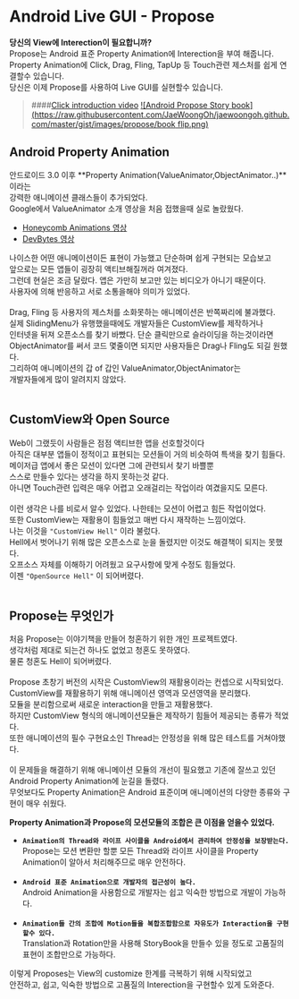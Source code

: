# Android Live GUI - Propose
**당신의 View에 Interection이 필요합니까?**<br>
Propose는 Android 표준 Property Animation에 Interection을 부여 해줍니다.<br>
Property Animation에 Click, Drag, Fling, TapUp 등 Touch관련 제스처를 쉽게 연결할수 있습니다.<br>
당신은 이제 Propose를 사용하여 Live GUI를 실현할수 있습니다.<br>

> ####[Click introduction video](https://youtu.be/FpXSwXSbTYE)
[![Android Propose Story book](https://raw.githubusercontent.com/JaeWoongOh/jaewoongoh.github.com/master/gist/images/propose/book flip.png)](http://youtu.be/FpXSwXSbTYE)

## Android Property Animation
안드로이드 3.0 이후 **Property Animation(ValueAnimator,ObjectAnimator..)**이라는<br>
강력한 애니메이션 클래스들이 추가되었다.<br>
Google에서 ValueAnimator 소개 영상을 처음 접했을때 실로 놀랐웠다.<br>
- [Honeycomb Animations 영상](https://youtu.be/-9nxx066eHE)<br>
- [DevBytes 영상](https://youtu.be/8sG3bAPOhyw?list=PLWENVpyNjgdFKwgBWj75IKQdM-DjvcPzx)<br>

나이스한 어떤 애니메이션이든 표현이 가능했고 단순하며 쉽게 구현되는 모습보고<br>
앞으로는 모든 앱들이 굉장히 액티브해질꺼라 여겨졌다.<br>
그런데 현실은 조금 달랐다. 앱은 가만히 보고만 있는 비디오가 아니기 때문이다.<br>
사용자에 의해 반응하고 서로 소통을해야 의미가 있었다.<br><br>
Drag, Fling 등 사용자의 제스처를 소화못하는 애니메이션은 반쪽짜리에 불과했다.<br>
실제 SlidingMenu가 유행했을때에도 개발자들은 CustomView를 제작하거나<br> 
인터넷을 뒤져 오픈소스를 찾기 바빴다. 단순 클릭만으로 슬라이딩을 하는것이라면<br>
ObjectAnimator를 써서 코드 몇줄이면 되지만 사용자들은 Drag나 Fling도 되길 원했다.<br>
그리하여 애니메이션의 갑 of 갑인 ValueAnimator,ObjectAnimator는<br>
개발자들에게 많이 알려지지 않았다.<br><br>

## CustomView와 Open Source
Web이 그랬듯이 사람들은 점점 액티브한 앱을 선호할것이다<br>
아직은 대부분 앱들이 정적이고 표현되는 모션들이 거의 비슷하여 특색을 찾기 힘들다.<br>
메이저급 앱에서 좋은 모션이 있다면 그에 관련되서 찾기 바쁠뿐<br>
스스로 만들수 있다는 생각을 하지 못하는것 같다.<br>
아니면 Touch관련 입력은 매우 어렵고 오래걸리는 작업이라 여겼을지도 모른다.<br><br>
이런 생각은 나를 비로서 알수 있었다. 나한테는 모션이 어렵고 힘든 작업이었다.<br>
또한 CustomView는 재활용이 힘들었고 매번 다시 재작하는 느낌이었다. <br>
나는 이것을 ```"CustomView Hell"``` 이라 불렀다.<br>
Hell에서 벗어나기 위해 많은 오픈소스로 눈을 돌렸지만 이것도 해결책이 되지는 못했다.<br>
오프소스 자체를 이해하기 어려웠고 요구사항에 맞게 수정도 힘들었다.<br>
이젠 ```"OpenSource Hell"``` 이 되어버렸다.<br>
<br>

## Propose는 무엇인가
처음 Propose는 이야기책을 만들어 청혼하기 위한 개인 프로젝트였다.<br>
생각처럼 제대로 되는건 하나도 없었고 청혼도 못하였다.<br>
물론 청혼도 Hell이 되어버렸다.<br><br>
Propose 초창기 버전의 시작은 CustomView의 재활용이라는 컨셉으로 시작되었다.<br>
CustomView를 재활용하기 위해 애니메이션 영역과 모션영역을 분리했다.<br>
모듈을 분리함으로써 새로운 interaction을 만들고 재활용했다.<br>
하지만 CustomView 형식의 애니메이션모듈은 제작하기 힘들어 제공되는 종류가 적었다.<br>
또한 애니메이션의 필수 구현요소인 Thread는 안정성을 위해 많은 테스트를 거쳐야했다.<br><br>
이 문제들을 해결하기 위해 애니메이션 모듈의 개선이 필요했고 기존에 잘쓰고 있던<br>
Android Property Animation에 눈길을 돌렸다.<br>
무엇보다도 Property Animation은 Android 표준이며 애니메이션의 다양한 종류와 구현이 매우 쉬웠다.<br>

**Property Animation과 Propose의 모션모듈의 조합은 큰 이점을 얻을수 있었다.**
- **```Animation의 Thread와 라이프 사이클을 Android에서 관리하여 안정성을 보장받는다.```**<br>
Propose는 모션 변환만 할뿐 모든 Thread와 라이프 사이클을 Property Animation이 알아서 처리해주므로 매우 안전하다.
<br><br>
- **```Android 표준 Animation으로 개발자의 접근성이 높다.```**<br>
Android Animation을 사용함으로 개발자는 쉽고 익숙한 방법으로 개발이 가능하다.
<br><br>
- **```Animation들 간의 조합에 Motion들을 복합조합함으로 자유도가 Interaction을 구현할수 있다.```**<br>
Translation과 Rotation만을 사용해 StoryBook을 만들수 있을 정도로 고품질의 표현이 조합만으로 가능하다.<br>


이렇게 Proposes는 View의 customize 한계를 극복하기 위해 시작되었고<br>
안전하고, 쉽고, 익숙한 방법으로 고품질의 Interection을 구현할수 있게 도와준다.<br><br>
